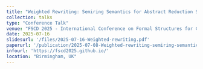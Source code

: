 ```yaml
---
title: "Weighted Rewriting: Semiring Semantics for Abstract Reduction Systems"
collection: talks
type: "Conference Talk"
venue: "FSCD 2025 - International Conference on Formal Structures for Computation and Deduction"
date: 2025-07-16
slidesurl: '/files/2025-07-16-Weighted-rewriting.pdf'
paperurl: '/publication/2025-07-08-Weighted-rewriting-semiring-semantics-for-abstract-reduction-systems'
infourl: 'https://fscd2025.github.io/'
location: "Birmingham, UK"
---
```

